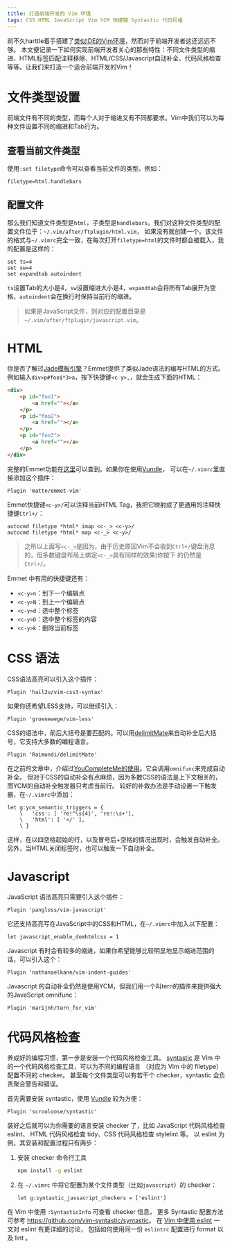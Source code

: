 ```yaml
---
title: 打造前端开发的 Vim 环境
tags: CSS HTML JavaScript Vim YCM 快捷键 Syntastic 代码风格
---
```


前不久harttle着手搭建了[类似IDE的Vim环境][vim-ide]，然而对于前端开发者这还远远不够。
本文便记录一下如何实现前端开发者关心的那些特性：不同文件类型的缩进、HTML标签匹配注释移除、HTML/CSS/Javascript自动补全、代码风格检查等等。让我们来打造一个适合前端开发的Vim！

<!--more-->

# 文件类型设置

前端文件有不同的类型，而每个人对于缩进又有不同都要求。Vim中我们可以为每种文件设置不同的缩进和Tab行为。

## 查看当前文件类型

使用`:set filetype`命令可以查看当前文件的类型。例如：

```
filetype=html.handlebars
```

## 配置文件

那么我们知道文件类型是`html`，子类型是`handlebars`。我们对这种文件类型的配置文件位于：`~/.vim/after/ftplugin/html.vim`，
如果没有就创建一个。该文件的格式与`~/.vimrc`完全一致，在每次打开`filetype=html`的文件时都会被载入，我的配置是这样的：

```vim
set ts=4
set sw=4
set expandtab autoindent
```

`ts`设置Tab的大小是4，`sw`设置缩进大小是4，`wxpandtab`会将所有Tab展开为空格，`autoindent`会在换行时保持当前行的缩进。

> 如果是JavaScript文件，则对应的配置目录是`~/.vim/after/ftplugin/javascript.vim`。

# HTML

你是否了解过[Jade模板引擎][jade]？Emmet提供了类似Jade语法的编写HTML的方式。
例如输入`div>p#foo$*3>a`，按下快捷键`<c-y>,`，就会生成下面的HTML：

```html
<div>
    <p id="foo1">
        <a href=""></a>
    </p>
    <p id="foo2">
        <a href=""></a>
    </p>
    <p id="foo3">
        <a href=""></a>
    </p>
</div>
```

完整的Emmet功能在[这里][emmet]可以查到。如果你在使用[Vundle][vundle]，
可以在`~/.vimrc`里直接添加这个插件：

```vim
Plugin 'mattn/emmet-vim'
```

Emmet快捷键`<c-y>/`可以注释当前HTML Tag，我把它映射成了更通用的注释快捷键`Ctrl+/`：

```vim
autocmd filetype *html* imap <c-_> <c-y>/
autocmd filetype *html* map <c-_> <c-y>/
```

> 之所以上面写`<c-_>`是因为，由于历史原因Vim不会收到`Ctrl+/`键盘消息的，但多数键盘布局上绑定`<c-_>`具有同样的效果(你按下 的仍然是`Ctrl+/`。

Emmet 中有用的快捷键还有：

* `<c-y>n`：到下一个编辑点
* `<c-y>N`：到上一个编辑点
* `<c-y>d`：选中整个标签
* `<c-y>D`：选中整个标签的内容
* `<c-y>k`：删除当前标签

# CSS 语法

CSS语法高亮可以引入这个插件：

```vim
Plugin 'hail2u/vim-css3-syntax'     
```

如果你还希望LESS支持，可以继续引入：

```vim
Plugin 'groenewege/vim-less'
```

CSS的语法中，前后大括号是要匹配的。可以用[delimitMate][dm]来自动补全后大括号，它支持大多数的编程语言。

```vim
Plugin 'Raimondi/delimitMate'
```

在之前的文章中，介绍过[YouCompleteMe的使用][vim-ide]。它会调用`omnifunc`来完成自动补全。
但对于CSS的自动补全有点麻烦，因为多数CSS的语法是上下文相关的，而YCM的自动补全触发器只考虑当前行。
较好的补救办法是手动设置一下触发器，在`~/.vimrc`中添加：

```vim
let g:ycm_semantic_triggers = {
    \   'css': [ 're!^\s{4}', 're!:\s+'],
    \   'html': [ '</' ],
    \ }
```

这样，在以四空格起始的行，以及冒号后+空格的情况出现时，会触发自动补全。另外，当HTML关闭标签时，也可以触发一下自动补全。

# Javascript

JavaScript 语法高亮只需要引入这个插件：

```vim
Plugin 'pangloss/vim-javascript'
```

它还支持高亮写在JavaScript中的CSS和HTML，在`~/.vimrc`中加入以下配置：

```vim
let javascript_enable_domhtmlcss = 1
```

Javascript 有时会有较多的缩进，如果你希望能够比较明显地显示缩进范围的话，可以引入这个：

```vim
Plugin 'nathanaelkane/vim-indent-guides'
```

Javascript 的自动补全仍然是使用YCM，但我们用一个叫tern的插件来提供强大的JavaScript omnifunc：

```vim
Plugin 'marijnh/tern_for_vim'
```

# 代码风格检查

养成好的编程习惯，第一步是安装一个代码风格检查工具。
[syntastic][syntastic] 是 Vim 中的一个代码风格检查工具，可以为不同的编程语言
（对应为 Vim 中的 filetype）配置不同的 checker。
甚至每个文件类型可以有若干个 checker，syntastic 会负责聚合警告和错误。

首先需要安装 syntastic，使用 [Vundle][vundle] 较为方便：

```vim
Plugin 'scrooloose/syntastic'
```

装好之后就可以为你需要的语言安装 checker 了，比如 JavaScript 代码风格检查 eslint、
HTML 代码风格检查 tidy、CSS 代码风格检查 stylelint 等。
以 eslint 为例，其安装和配置过程只有两步：

1. 安装 checker 命令行工具

    ```bash
    npm install -g eslint
    ```
2. 在 `~/.vimrc` 中将它配置为某个文件类型（比如`javascript`）的 checker：

    ```vim
    let g:syntastic_javsacript_checkers = ['eslint']
    ```

在 Vim 中使用 `:SyntasticInfo` 可查看 checker 信息，
更多 Syntastic 配置方法可参考 <https://github.com/vim-syntastic/syntastic>。
在 [Vim 中使用 eslint](/2017/03/12/vim-eslint.html) 一文对 eslint 有更详细的讨论，
包括如何使用同一份 `eslintrc` 配置进行 format 以及 lint 。

[jade]: https://github.com/jadejs/jade
[vim-ide]: /2015/11/04/vim-ide.html
[emmet]: https://github.com/mattn/emmet-vim
[dm]: https://github.com/Raimondi/delimitMate
[vundle]: https://github.com/gmarik/vundle#about
[syntastic]: https://github.com/vim-syntastic/syntastic
